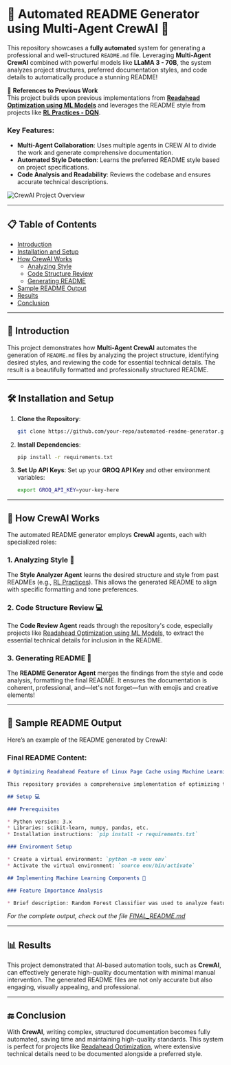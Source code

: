 # 🚀 Automated README Generator using Multi-Agent CrewAI 🤖

This repository showcases a **fully automated** system for generating a professional and well-structured `README.md` file. Leveraging **Multi-Agent CrewAI** combined with powerful models like **LLaMA 3 - 70B**, the system analyzes project structures, preferred documentation styles, and code details to automatically produce a stunning README!

🔗 **References to Previous Work**  
This project builds upon previous implementations from [**Readahead Optimization using ML Models**](https://github.com/MahanVeisi8/Readahead-Optimization-Using-ML-Models) and leverages the README style from projects like [**RL Practices - DQN**](https://github.com/MahanVeisi8/RL_practices/tree/main/Cartpole/1%20-%20DQN).

### Key Features:
- **Multi-Agent Collaboration**: Uses multiple agents in CREW AI to divide the work and generate comprehensive documentation.
- **Automated Style Detection**: Learns the preferred README style based on project specifications.
- **Code Analysis and Readability**: Reviews the codebase and ensures accurate technical descriptions.

![CrewAI Project Overview](path-to-your-image.png)

---

## 📋 Table of Contents

- [Introduction](#introduction)
- [Installation and Setup](#installation-and-setup)
- [How CrewAI Works](#how-crewAI-works)
  - [Analyzing Style](#analyzing-style)
  - [Code Structure Review](#code-structure-review)
  - [Generating README](#generating-readme)
- [Sample README Output](#sample-readme-output)
- [Results](#results)
- [Conclusion](#conclusion)

---

## 📖 Introduction

This project demonstrates how **Multi-Agent CrewAI** automates the generation of `README.md` files by analyzing the project structure, identifying desired styles, and reviewing the code for essential technical details. The result is a beautifully formatted and professionally structured README.

---

## 🛠 Installation and Setup

1. **Clone the Repository**:
   ```bash
   git clone https://github.com/your-repo/automated-readme-generator.git
   ```
2. **Install Dependencies**:
   ```bash
   pip install -r requirements.txt
   ```
3. **Set Up API Keys**:
   Set up your **GROQ API Key** and other environment variables:
   ```bash
   export GROQ_API_KEY=your-key-here
   ```

---

## 🤖 How CrewAI Works

The automated README generator employs **CrewAI** agents, each with specialized roles:

### 1. Analyzing Style 📝

The **Style Analyzer Agent** learns the desired structure and style from past READMEs (e.g., [RL Practices](https://github.com/MahanVeisi8/RL_practices/tree/main/Cartpole/1%20-%20DQN)). This allows the generated README to align with specific formatting and tone preferences.

### 2. Code Structure Review 💻

The **Code Review Agent** reads through the repository's code, especially projects like [Readahead Optimization using ML Models](https://github.com/MahanVeisi8/Readahead-Optimization-Using-ML-Models), to extract the essential technical details for inclusion in the README.

### 3. Generating README 📄

The **README Generator Agent** merges the findings from the style and code analysis, formatting the final README. It ensures the documentation is coherent, professional, and—let's not forget—fun with emojis and creative elements!

---

## 📄 Sample README Output

Here’s an example of the README generated by CrewAI:

### Final README Content: 

```md
# Optimizing Readahead Feature of Linux Page Cache using Machine Learning 📊💻

This repository provides a comprehensive implementation of optimizing the Readahead feature of the Linux Page Cache under varying workloads using machine learning techniques.

## Setup 💻

### Prerequisites

* Python version: 3.x
* Libraries: scikit-learn, numpy, pandas, etc.
* Installation instructions: `pip install -r requirements.txt`

### Environment Setup

* Create a virtual environment: `python -m venv env`
* Activate the virtual environment: `source env/bin/activate`

## Implementing Machine Learning Components 🤖

### Feature Importance Analysis

* Brief description: Random Forest Classifier was used to analyze feature importance, and non-important features were removed.
```

*For the complete output, check out the file [FINAL_README.md](FINAL_README.md)*

---

## 📊 Results

This project demonstrated that AI-based automation tools, such as **CrewAI**, can effectively generate high-quality documentation with minimal manual intervention. The generated README files are not only accurate but also engaging, visually appealing, and professional.

---

## 🔚 Conclusion

With **CrewAI**, writing complex, structured documentation becomes fully automated, saving time and maintaining high-quality standards. This system is perfect for projects like [Readahead Optimization](https://github.com/MahanVeisi8/Readahead-Optimization-Using-ML-Models), where extensive technical details need to be documented alongside a preferred style. 

